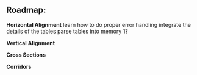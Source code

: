 ## Roadmap:
**Horizontal Alignment**
learn how to do proper error handling
integrate the details of the tables
parse tables into memory 1?

**Vertical Alignment**


**Cross Sections**


**Corridors**
